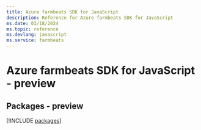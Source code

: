 ```yaml
---
title: Azure farmbeats SDK for JavaScript
description: Reference for Azure farmbeats SDK for JavaScript
ms.date: 03/18/2024
ms.topic: reference
ms.devlang: javascript
ms.service: farmbeats
---
```

# Azure farmbeats SDK for JavaScript - preview
## Packages - preview
[!INCLUDE [packages](farmbeats-index.md)]